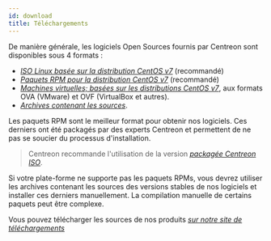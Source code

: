 ```yaml
---
id: download
title: Téléchargements
---
```


De manière générale, les logiciels Open Sources fournis par Centreon sont disponibles sous 4 formats :

* *[ISO Linux basée sur la distribution CentOS v7](https://download.centreon.com)* (recommandé)
* *[Paquets RPM pour la distribution CentOS v7](https://download.centreon.com)* (recommandé)
* *[Machines virtuelles; basées sur les distributions CentOS v7](https://download.centreon.com)*, aux formats OVA (VMware)
  et OVF (VirtualBox et autres).
* *[Archives contenant les sources](https://download.centreon.com)*.

Les paquets RPM sont le meilleur format pour obtenir nos logiciels. Ces derniers ont été packagés par des experts
Centreon et permettent de ne pas se soucier du processus d'installation.

> Centreon recommande l'utilisation de la version *[packagée Centreon ISO](installation-of-a-central-server/using-centreon-iso.html)*.

Si votre plate-forme ne supporte pas les paquets RPMs, vous devrez utiliser les archives contenant les sources des
versions stables de nos logiciels et installer ces derniers manuellement. La compilation manuelle de certains paquets
peut être complexe.

Vous pouvez télécharger les sources de nos produits *[sur notre site de téléchargements](https://download.centreon.com)*
